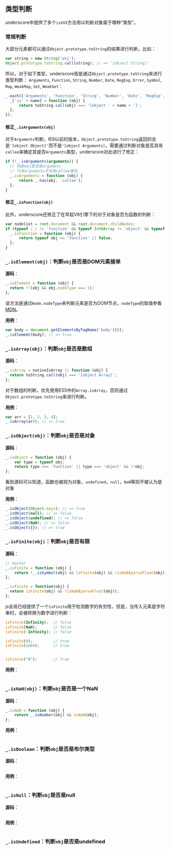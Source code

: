 ## 类型判断
underscore中提供了多个`isXXX`方法用以判断对象属于哪种“类型”。
### 常规判断
大部分元素都可以通过`Object.prototype.toString`的结果进行判断，比如：
```js
var string = new String('wxj');
Object.prototype.toString.call(string); // => '[object String]'
```

所以，对于如下类型，underscore皆是通过`Object.prototype.toString`来进行类型判断：
`Arguments`, `Function`, `String`, `Number`, `Date`, `RegExp`, `Error`, `Symbol`, `Map`, `WeakMap`, `Set`, `WeakSet`：
```js
_.each(['Arguments', 'Function', 'String', 'Number', 'Date', 'RegExp', 'Error', 'Symbol', 'Map', 'WeakMap', 'Set', 'WeakSet'], function (name) {
  _['is' + name] = function (obj) {
      return toString.call(obj) === '[object ' + name + ']';
  };
});
```

#### 修正`_.isArguments(obj)`
对于`Arguments`判断，IE9以前的版本，`Object.prototype.toString`返回的会是`'[object Object]'`而不是`'[object Arguments]`，需要通过判断对象是否具有`callee`来确定其是否`Arguments`类型，underscore对此进行了修正：
```js
if (!_.isArguments(arguments)) {
  // 判断obj是否是argumens
  // 只有arguments才会有callee属性
  _.isArguments = function (obj) {
      return _.has(obj, 'callee');
  };
}
```

#### 修正`_.isFunction(obj)`
此外，underscore还修正了在早起V8引擎下的对于对象是否为函数的判断：
```js
var nodelist = root.document && root.document.childNodes;
if (typeof /./ != 'function' && typeof Int8Array != 'object' && typeof nodelist != 'function') {
  _.isFunction = function (obj) {
      return typeof obj == 'function' || false;
  };
}
```

### `_.isElement(obj)`：判断`obj`是否是DOM元素接单
__源码__：
```js
_.isElement = function (obj) {
  return !!(obj && obj.nodeType === 1);
};
```
该方法是通过`Node.nodeType`来判断元素是否为DOM节点，`nodeType`的取值参看[MDN](https://developer.mozilla.org/zh-CN/docs/Web/API/Node/nodeType)。

__用例__：
```js
var body = document.getElementsByTagName('body')[0];
_.isElememt(body); // => true
```

### `_.isArray(obj)`：判断`obj`是否是数组
__源码__：
```js
_.isArray = nativeIsArray || function (obj) {
  return toString.call(obj) === '[object Array]';
};
```

对于数组的判断，优先使用ES5中的`Array.isArray`，否则通过`Object.prototype.toString`来进行判断。

__用例__：
```js
var arr = [1, 2, 3, 4];
_.isArray(arr); // => true
```

### `_.isObject(obj)`：判断`obj`是否是对象
__源码__：
```js
_.isObject = function (obj) {
    var type = typeof obj;
    return type === 'function' || type === 'object' && !!obj;
};
```

看到源码可以知道，函数也被视为对象，`undefined`，`null`，`NaN`等则不被认为是对象

__用例__：
```js
_.isObject(Object.keys); // => true
_.isObject(null); // => false
_.isObject(undefined); // => false
_.isObject(NaN); // => false
_.isObject({}); // => true
```

### `_.isFinite(obj)`：判断`obj`是否有限
__源码__：
```js
// master
_.isFinite = function (obj) {
    return !_.isSymbol(obj) && isFinite(obj) && !isNaN(parseFloat(obj));
};

_.isFinite = function(obj) {
  return isFinite(obj) && !isNaN(parseFloat(obj));
};
```

js全局已经提供了一个`isFinite`用于检测数字的有穷性，但是，当传入元素是字符串时，会被转换为数字进行判断：
```js
isFinite(Infinity);  // false
isFinite(NaN);       // false
isFinite(-Infinity); // false

isFinite(0);         // true
isFinite(2e64);      // true


isFinite("0");       // true
```

__用例__：
```js

```

### `_.isNaN(obj)`：判断`obj`是否是一个NaN
__源码__：
```js   
_.isNaN = function (obj) {
    return _.isNumber(obj) && isNaN(obj);
};
```

__用例__：
```js
```

### `_.isBoolean`：判断`obj`是否是布尔类型
__源码__：
```js
```

__用例__：
```js
```

### `_.isNull`：判断`obj`是否是null
__源码__：
```js
```

__用例__：
```js
```

### `_.isUndefined`：判断`obj`是否是undefined



